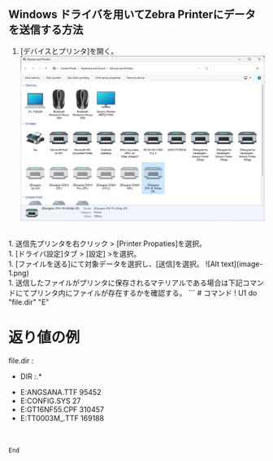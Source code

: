 ## Windows ドライバを用いてZebra Printerにデータを送信する方法

1. [デバイスとプリンタ]を開く。
![Alt text](image.png)
</br>
1. 送信先プリンタを右クリック > [Printer Propaties]を選択。
</br>
1. [ドライバ設定]タブ > [設定] >を選択。
</br>
1. [ファイルを送る]にて対象データを選択し、[送信]を選択。
![Alt text](image-1.png)
</br>
1. 送信したファイルがプリンタに保存されるマテリアルである場合は下記コマンドにてプリンタ内にファイルが存在するかを確認する。
```
# コマンド
! U1 do "file.dir" "E"


# 返り値の例
file.dir : 
- DIR *:*.* 
* E:ANGSANA.TTF     95452          
* E:CONFIG.SYS        27          
* E:GT16NF55.CPF    310457          
* E:TT0003M_.TTF    169188          
```


End


